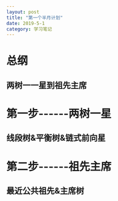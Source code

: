 ```yaml
---
layout: post
title: "第一个半月计划"
date: 2019-5-1
category: 学习笔记
---
```


# 总纲

## 两树一一星到祖先主席

# 第一步------两树一星

## 线段树&平衡树&链式前向星

# 第二步------祖先主席

## 最近公共祖先&主席树
